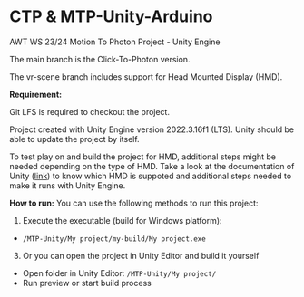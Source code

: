 # CTP & MTP-Unity-Arduino

AWT WS 23/24 Motion To Photon Project - Unity Engine

The main branch is the Click-To-Photon version.

The vr-scene branch includes support for Head Mounted Display (HMD).

**Requirement:**

Git LFS is required to checkout the project.

Project created with Unity Engine version 2022.3.16f1 (LTS). Unity should be able to update the project by itself.


To test play on and build the project for HMD, additional steps might be needed depending on the type of HMD. Take a look at the documentation of Unity ([link](https://docs.unity3d.com/Manual/VROverview.html)) to know which HMD is suppoted and additional steps needed to make it runs with Unity Engine.

**How to run:**
You can use the following methods to run this project:
1) Execute the executable (build for Windows platform):
  - `/MTP-Unity/My project/my-build/My project.exe`
3) Or you can open the project in Unity Editor and build it yourself
  - Open folder in Unity Editor: `/MTP-Unity/My project/`
  - Run preview or start build process
